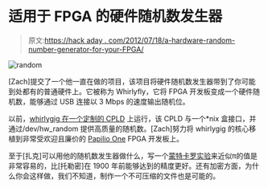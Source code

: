 # 适用于 FPGA 的硬件随机数发生器

> 原文:[https://hack aday . com/2012/07/18/a-hardware-random-number-generator-for-your-FPGA/](https://hackaday.com/2012/07/18/a-hardware-random-number-generator-for-your-fpga/)

![](../Images/fbe02e4e55e3aba292e2a81f8cc16391.png "random")

[Zach]提交了一个他一直在做的项目，该项目将硬件随机数发生器带到了你可能到处都有的普通硬件上。它被称为 Whirlyfly，它将 FPGA 开发板变成一个硬件随机数，能够通过 USB 连接以 3 Mbps 的速度输出随机位。

以前，[whirlygig 在一个定制的 CPLD](http://hackaday.com/2010/02/06/hardware-based-randomness-for-linux/) 上运行，该 CPLD 与一个*nix 盒接口，并通过/dev/hw_random 提供高质量的随机数。[Zach]努力将 whirlygig 的核心移植到非常受欢迎且廉价的 [Papilio One](http://www.papilio.cc/) FPGA 开发板上。

至于[扎克]可以用他的随机数发生器做什么，写一个[蒙特卡罗实验](http://en.wikipedia.org/wiki/Monte_Carlo_method)来近似π的值是非常容易的，比[托勒密]在 1900 年前能够达到的精度更好。还有加密方面，为什么你会这样做，我们不知道，制作一个不可压缩的文件也是可能的。